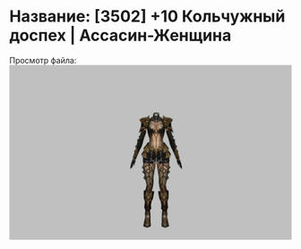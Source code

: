 # Название: [3502] +10 Кольчужный доспех | Ассасин-Женщина

Просмотр файла:
![p070005.png](p070005.png)